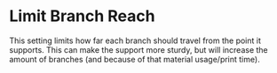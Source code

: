 Limit Branch Reach
====
This setting limits how far each branch should travel from the point it supports. This can make the support more sturdy, but will increase the amount of branches (and because of that material usage/print time).